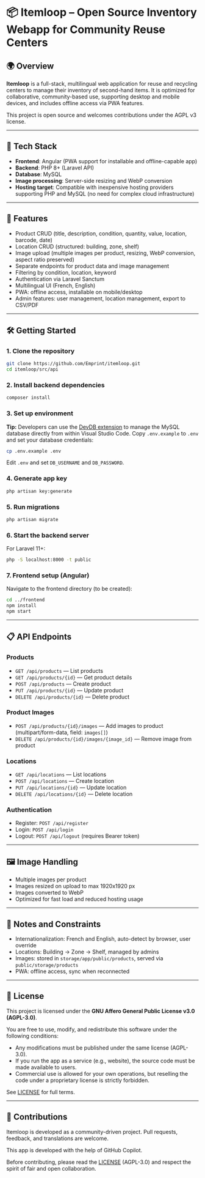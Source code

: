 
# 📦 Itemloop – Open Source Inventory Webapp for Community Reuse Centers

## 🌍 Overview

**Itemloop** is a full-stack, multilingual web application for reuse and recycling centers to manage their inventory of second-hand items. It is optimized for collaborative, community-based use, supporting desktop and mobile devices, and includes offline access via PWA features.

This project is open source and welcomes contributions under the AGPL v3 license.

---

## 🔧 Tech Stack

- **Frontend**: Angular (PWA support for installable and offline-capable app)
- **Backend**: PHP 8+ (Laravel API)
- **Database**: MySQL
- **Image processing**: Server-side resizing and WebP conversion
- **Hosting target**: Compatible with inexpensive hosting providers supporting PHP and MySQL (no need for complex cloud infrastructure)

---

## 🚀 Features
- Product CRUD (title, description, condition, quantity, value, location, barcode, date)
- Location CRUD (structured: building, zone, shelf)
- Image upload (multiple images per product, resizing, WebP conversion, aspect ratio preserved)
- Separate endpoints for product data and image management
- Filtering by condition, location, keyword
- Authentication via Laravel Sanctum
- Multilingual UI (French, English)
- PWA: offline access, installable on mobile/desktop
- Admin features: user management, location management, export to CSV/PDF

---

## 🛠️ Getting Started

### 1. Clone the repository
```sh
git clone https://github.com/Emprint/itemloop.git
cd itemloop/src/api
```

### 2. Install backend dependencies
```sh
composer install
```

### 3. Set up environment

**Tip:** Developers can use the [DevDB extension](https://marketplace.visualstudio.com/items?itemName=damms005.devdb) to manage the MySQL database directly from within Visual Studio Code.
Copy `.env.example` to `.env` and set your database credentials:
```sh
cp .env.example .env
```
Edit `.env` and set `DB_USERNAME` and `DB_PASSWORD`.

### 4. Generate app key
```sh
php artisan key:generate
```

### 5. Run migrations
```sh
php artisan migrate
```

### 6. Start the backend server
For Laravel 11+:
```sh
php -S localhost:8000 -t public
```

### 7. Frontend setup (Angular)
Navigate to the frontend directory (to be created):
```sh
cd ../frontend
npm install
npm start
```

---

## 📋 API Endpoints

### Products
- `GET /api/products` — List products
- `GET /api/products/{id}` — Get product details
- `POST /api/products` — Create product
- `PUT /api/products/{id}` — Update product
- `DELETE /api/products/{id}` — Delete product

### Product Images
- `POST /api/products/{id}/images` — Add images to product (multipart/form-data, field: `images[]`)
- `DELETE /api/products/{id}/images/{image_id}` — Remove image from product

### Locations
- `GET /api/locations` — List locations
- `POST /api/locations` — Create location
- `PUT /api/locations/{id}` — Update location
- `DELETE /api/locations/{id}` — Delete location

### Authentication
- Register: `POST /api/register`
- Login: `POST /api/login`
- Logout: `POST /api/logout` (requires Bearer token)

---

## 🖼️ Image Handling
- Multiple images per product
- Images resized on upload to max 1920x1920 px
- Images converted to WebP
- Optimized for fast load and reduced hosting usage

---

## 📁 Notes and Constraints
- Internationalization: French and English, auto-detect by browser, user override
- Locations: Building → Zone → Shelf, managed by admins
- Images: stored in `storage/app/public/products`, served via `public/storage/products`
- PWA: offline access, sync when reconnected

---

## 🔐 License
This project is licensed under the **GNU Affero General Public License v3.0 (AGPL-3.0)**.

You are free to use, modify, and redistribute this software under the following conditions:

- Any modifications must be published under the same license (AGPL-3.0).
- If you run the app as a service (e.g., website), the source code must be made available to users.
- Commercial use is allowed for your own operations, but reselling the code under a proprietary license is strictly forbidden.

See [LICENSE](./LICENSE) for full terms.

---

## 🤝 Contributions

Itemloop is developed as a community-driven project. Pull requests, feedback, and translations are welcome.

This app is developed with the help of GitHub Copilot.

Before contributing, please read the [LICENSE](./LICENSE) (AGPL-3.0) and respect the spirit of fair and open collaboration.
